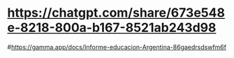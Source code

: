 # https://chatgpt.com/share/673e548e-8218-800a-b167-8521ab243d98
#https://gamma.app/docs/Informe-educacion-Argentina-86gaedrsdswfm6f
